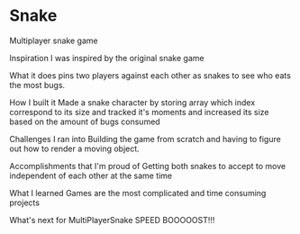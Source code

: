 # Snake
Multiplayer snake game

Inspiration
I was inspired by the original snake game

What it does
pins two players against each other as snakes to see who eats the most bugs.

How I built it
Made a snake character by storing array which index correspond to its size and tracked it's moments and increased its size based on the amount of bugs consumed

Challenges I ran into
Building the game from scratch and having to figure out how to render a moving object.

Accomplishments that I'm proud of
Getting both snakes to accept to move independent of each other at the same time

What I learned
Games are the most complicated and time consuming projects

What's next for MultiPlayerSnake
SPEED BOOOOOST!!!
